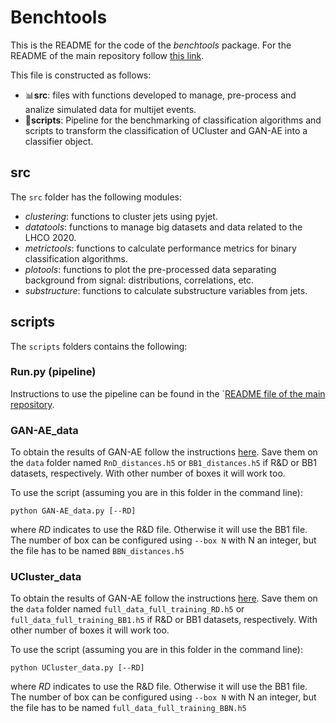 # Benchtools

This is the README for the code of the *benchtools* package. For the README of the main repository follow [this link](https://github.com/marianaiv/benchmark_clalgoritmos/blob/main/README.md).

This file is constructed as follows:

- :bar_chart:**src**: files with functions developed to manage, pre-process and analize simulated data for multijet events.
- :small_orange_diamond:**scripts**: Pipeline for the benchmarking of classification algorithms and scripts to transform the classification of UCluster and GAN-AE into a classifier object.

## src
The `src` folder has the following modules:
- *clustering*: functions to cluster jets using pyjet.
- *datatools*: functions to manage big datasets and data related to the LHCO 2020.
- *metrictools*: functions to calculate performance metrics for binary classification algorithms.
- *plotools*: functions to plot the pre-processed data separating background from signal: distributions, correlations, etc.
- *substructure*: functions to calculate substructure variables from jets.
## scripts
The `scripts` folders contains the following:
### Run.py (pipeline)
Instructions to use the pipeline can be found in the ´[README file of the main repository](https://github.com/marianaiv/benchmark_clalgoritmos/blob/main/README.md).
### GAN-AE_data
To obtain the results of GAN-AE follow the instructions [here](https://github.com/marianaiv/GAN-AE_LHCOlympics). Save them on the `data` folder named `RnD_distances.h5` or `BB1_distances.h5` if R&D or BB1 datasets, respectively. With other number of boxes it will work too.

To use the script (assuming you are in this folder in the command line):
```
python GAN-AE_data.py [--RD]
```
where *RD* indicates to use the R&D file. Otherwise it will use the BB1 file. The number of box can be configured using `--box N` with N an integer, but the file has to be named `BBN_distances.h5`
### UCluster_data
To obtain the results of GAN-AE follow the instructions [here](https://github.com/marianaiv/UCluster). Save them on the `data` folder named `full_data_full_training_RD.h5` or `full_data_full_training_BB1.h5` if R&D or BB1 datasets, respectively. With other number of boxes it will work too. 

To use the script (assuming you are in this folder in the command line):
```
python UCluster_data.py [--RD]
```
where *RD* indicates to use the R&D file. Otherwise it will use the BB1 file. The number of box can be configured using `--box N` with N an integer, but the file has to be named `full_data_full_training_BBN.h5`
